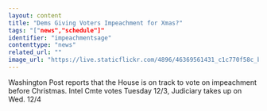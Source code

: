 ```yaml
---
layout: content
title: "Dems Giving Voters Impeachment for Xmas?"
tags: "["news","schedule"]"
identifier: "impeachmentsage"
contenttype: "news"
related_url: ""
image_url: "https://live.staticflickr.com/4896/46369561431_c1c770f58c_b.jpg"
---
```

Washington Post reports that the House is on track to vote on impeachment before Christmas.  Intel Cmte votes Tuesday 12/3, Judiciary takes up on Wed. 12/4